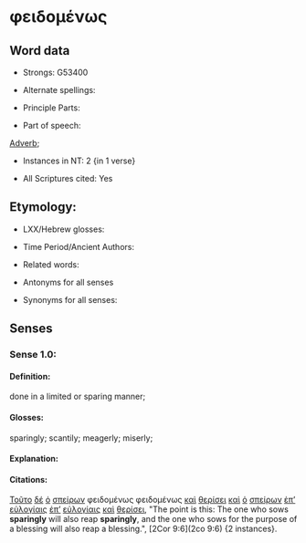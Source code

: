 # φειδομένως 

<!-- Status: S2=NeedsFinalCheck -->
<!-- Lexica used for edits: BDAG, FFM, LN, A-S -->

## Word data

* Strongs: G53400

* Alternate spellings:

* Principle Parts: 

* Part of speech: 

[Adverb](http://ugg.readthedocs.io/en/latest/adverb.html); 

* Instances in NT: 2 {in 1 verse}

* All Scriptures cited: Yes

## Etymology: 

* LXX/Hebrew glosses: 

* Time Period/Ancient Authors: 

* Related words: 

* Antonyms for all senses

* Synonyms for all senses: 

## Senses 

### Sense 1.0:

#### Definition: 

done in a limited or sparing manner;

#### Glosses:

sparingly; scantily; meagerly; miserly; 

#### Explanation:

#### Citations:

[Τοῦτο](../G37780/01.md) [δέ](../G11610/01.md) [ὁ](../G35880/01.md) [σπείρων](../G46870/01.md) φειδομένως φειδομένως [καὶ](../G25320/01.md) [θερίσει](../G23250/01.md) [καὶ](../G25320/01.md) [ὁ](../G35880/01.md) [σπείρων](../G46870/01.md) [ἐπ’](../G19090/01.md) [εὐλογίαις](../G21290/01.md) [ἐπ’](../G19090/01.md) [εὐλογίαις](../G21290/01.md) [καὶ](../G25320/01.md) [θερίσει](../G23250/01.md), "The point is this: The one who sows **sparingly** will also reap **sparingly**, and the one who sows for the purpose of a blessing will also reap a blessing.", [2Cor 9:6](2co 9:6) {2 instances}. 

